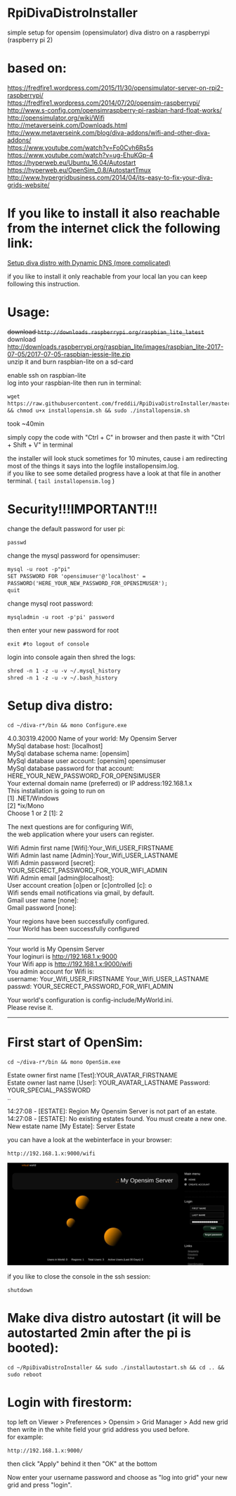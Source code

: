 # RpiDivaDistroInstaller
simple setup for opensim (opensimulator) diva distro on a raspberrypi (raspberry pi 2)  

# based on:
https://fredfire1.wordpress.com/2015/11/30/opensimulator-server-on-rpi2-raspberrypi/  
https://fredfire1.wordpress.com/2014/07/20/opensim-raspberrypi/  
http://www.s-config.com/opensimraspberry-pi-rasbian-hard-float-works/  
http://opensimulator.org/wiki/Wifi  
http://metaverseink.com/Downloads.html  
http://www.metaverseink.com/blog/diva-addons/wifi-and-other-diva-addons/  
https://www.youtube.com/watch?v=Fo0Cvh6Rs5s  
https://www.youtube.com/watch?v=ug-EhuKGp-4  
https://hyperweb.eu/Ubuntu_16.04/Autostart  
https://hyperweb.eu/OpenSim_0.8/AutostartTmux  
http://www.hypergridbusiness.com/2014/04/its-easy-to-fix-your-diva-grids-website/  


# If you like to install it also reachable from the internet click the following link:  
[Setup diva distro with Dynamic DNS (more complicated)](Dynamic_DNS_Setup.md)  

if you like to install it only reachable from your local lan you can keep following this instruction.  


# Usage:  
~~download ```http://downloads.raspberrypi.org/raspbian_lite_latest```~~  
download  
http://downloads.raspberrypi.org/raspbian_lite/images/raspbian_lite-2017-07-05/2017-07-05-raspbian-jessie-lite.zip  
unzip it and burn raspbian-lite on a sd-card  

enable ssh on raspbian-lite  
log into your raspbian-lite then run in terminal:  
```
wget https://raw.githubusercontent.com/freddii/RpiDivaDistroInstaller/master/installopensim.sh && chmod u+x installopensim.sh && sudo ./installopensim.sh
```
took ~40min

simply copy the code with "Ctrl + C" in browser and then paste it with "Ctrl + Shift + V" in terminal  

the installer will look stuck sometimes for 10 minutes, cause i am redirecting most of the things it says into the logfile installopensim.log.  
if you like to see some detailed progress have a look at that file in another terminal. ( ```tail installopensim.log``` )  


# Security!!!IMPORTANT!!!
change the default password for user pi:
```
passwd
```

change the mysql password for opensimuser:
```
mysql -u root -p"pi"
SET PASSWORD FOR 'opensimuser'@'localhost' = PASSWORD('HERE_YOUR_NEW_PASSWORD_FOR_OPENSIMUSER');
quit
```

change mysql root password:
```
mysqladmin -u root -p'pi' password
```
then enter your new password for root
```
exit #to logout of console
```

login into console again then shred the logs:
```
shred -n 1 -z -u -v ~/.mysql_history
shred -n 1 -z -u -v ~/.bash_history
```


# Setup diva distro:
```
cd ~/diva-r*/bin && mono Configure.exe
```
4.0.30319.42000
Name of your world: My Opensim Server  
MySql database host: [localhost]  
MySql database schema name: [opensim]  
MySql database user account: [opensim] opensimuser  
MySql database password for that account: HERE_YOUR_NEW_PASSWORD_FOR_OPENSIMUSER  
Your external domain name (preferred) or IP address:192.168.1.x   
This installation is going to run on  
 [1] .NET/Windows  
 [2] *ix/Mono  
Choose 1 or 2 [1]: 2  

The next questions are for configuring Wifi,  
the web application where your users can register.  

Wifi Admin first name [Wifi]:Your_Wifi_USER_FIRSTNAME  
Wifi Admin last name [Admin]:Your_Wifi_USER_LASTNAME  
Wifi Admin password [secret]: YOUR_SECRECT_PASSWORD_FOR_YOUR_WIFI_ADMIN  
Wifi Admin email [admin@localhost]:  
User account creation [o]pen or [c]ontrolled [c]: o  
Wifi sends email notifications via gmail, by default.  
Gmail user name [none]:  
Gmail password [none]:  

Your regions have been successfully configured.  
Your World has been successfully configured  

***************************************************
Your world is My Opensim Server  
Your loginuri is http://192.168.1.x:9000  
Your Wifi app is http://192.168.1.x:9000/wifi  
You admin account for Wifi is:  
  username: Your_Wifi_USER_FIRSTNAME Your_Wifi_USER_LASTNAME  
  passwd:   YOUR_SECRECT_PASSWORD_FOR_WIFI_ADMIN  

Your world's configuration is config-include/MyWorld.ini.  
Please revise it.  
***************************************************

<Press enter to exit>


# First start of OpenSim:
```
cd ~/diva-r*/bin && mono OpenSim.exe
```


Estate owner first name [Test]:YOUR_AVATAR_FIRSTNAME  
Estate owner last name [User]: YOUR_AVATAR_LASTNAME 
Password: YOUR_SPECIAL_PASSWORD  
..  

14:27:08 - [ESTATE]: Region My Opensim Server is not part of an estate.  
14:27:08 - [ESTATE]: No existing estates found.  You must create a new one.  
New estate name [My Estate]: Server Estate  

you can have a look at the webinterface in your browser:  
```
http://192.168.1.x:9000/wifi
```
![Alt text](https://github.com/freddii/RpiDivaDistroInstaller/blob/master/diva_distro_wifi.png?raw=true "Title")

if you like to close the console in the ssh session:  
```
shutdown  
```

# Make diva distro autostart (it will be autostarted 2min after the pi is booted):
```
cd ~/RpiDivaDistroInstaller && sudo ./installautostart.sh && cd .. && sudo reboot
```

# Login with firestorm:  
top left on Viewer > Preferences > Opensim > Grid Manager > Add new grid  
then write in the white field your grid address you used before.  
for example:  
```
http://192.168.1.x:9000/
```
then click "Apply" behind it then "OK" at the bottom  

Now enter your username password and choose as "log into grid" your new grid and press "login".  
